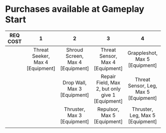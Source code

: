 # Purchases available at Gameplay Start

| **REQ COST** |              **1**               |              **2**               |                      **3**                       |                 **4**                 |                **5**                |               **6**               | **7** | **8** | **9** |
| :----------: | :------------------------------: | :------------------------------: | :----------------------------------------------: | :-----------------------------------: | :---------------------------------: | :-------------------------------: | :---: | :---: | :---: |
|              | Threat Seeker, Max 4 [Equipment] | Shroud Screen, Max 4 [Equipment] |         Threat Sensor, Max 4 [Equipment]         |    Grappleshot, Max 5 [Equipment]     | Grappleshot, Leg, Max 5 [Equipment] | Drop Wall, Leg, Max 1 [Equipment] |       |       |       |
|              |                                  |   Drop Wall, Max 3 [Equipment]   | Repair Field, Max 2, but only give 1 [Equipment] | Threat Sensor, Leg, Max 5 [Equipment] |                                     |                                   |       |       |       |
|              |                                  |   Thruster, Max 3 [Equipment]    |           Repulsor, Max 5 [Equipment]            |   Thruster, Leg, Max 5 [Equipment]    |                                     |                                   |       |       |       |
|              |                                  |                                  |                                                  |                                       |                                     |                                   |       |       |       |

